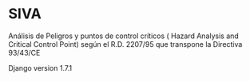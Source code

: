 # SIVA
Análisis de Peligros y puntos de control críticos ( Hazard Analysis and Critical Control Point) según el R.D. 2207/95 que transpone la Directiva 93/43/CE

Django version 1.7.1
